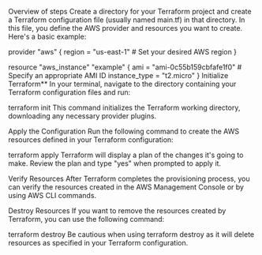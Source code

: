 Overview of steps
Create a directory for your Terraform project and create a Terraform configuration file (usually named main.tf) in that directory. In this file, you define the AWS provider and resources you want to create. Here's a basic example:

   provider "aws" {
     region = "us-east-1"  # Set your desired AWS region
   }

   resource "aws_instance" "example" {
     ami           = "ami-0c55b159cbfafe1f0"  # Specify an appropriate AMI ID
     instance_type = "t2.micro"
   }
Initialize Terraform**
In your terminal, navigate to the directory containing your Terraform configuration files and run:

terraform init
This command initializes the Terraform working directory, downloading any necessary provider plugins.

Apply the Configuration
Run the following command to create the AWS resources defined in your Terraform configuration:

terraform apply
Terraform will display a plan of the changes it's going to make. Review the plan and type "yes" when prompted to apply it.

Verify Resources
After Terraform completes the provisioning process, you can verify the resources created in the AWS Management Console or by using AWS CLI commands.

Destroy Resources
If you want to remove the resources created by Terraform, you can use the following command:

terraform destroy
Be cautious when using terraform destroy as it will delete resources as specified in your Terraform configuration.
